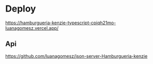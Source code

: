 # Deploy
https://hamburgueria-kenzie-typescript-cpiqh21mo-luanagomesz.vercel.app/

## Api
https://github.com/luanagomesz/json-server-Hamburgueria-kenzie
